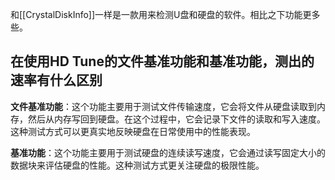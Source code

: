 和[[CrystalDiskInfo]]一样是一款用来检测U盘和硬盘的软件。相比之下功能更多些。

## 在使用HD Tune的文件基准功能和基准功能，测出的速率有什么区别

**文件基准功能**：这个功能主要用于测试文件传输速度，它会将文件从硬盘读取到内存，然后从内存写回到硬盘。在这个过程中，它会记录下文件的读取和写入速度。这种测试方式可以更真实地反映硬盘在日常使用中的性能表现。

**基准功能**：这个功能主要用于测试硬盘的连续读写速度，它会通过读写固定大小的数据块来评估硬盘的性能。这种测试方式更关注硬盘的极限性能。

